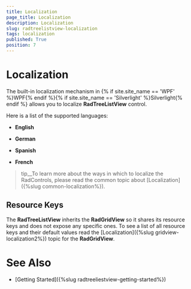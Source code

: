 ```yaml
---
title: Localization
page_title: Localization
description: Localization
slug: radtreelistview-localization
tags: localization
published: True
position: 7
---
```


# Localization



The built-in localization mechanism in {% if site.site_name == 'WPF' %}WPF{% endif %}{% if site.site_name == 'Silverlight' %}Silverlight{% endif %} allows you to localize __RadTreeListView__ control.
      

Here is a list of the supported languages:
      

*  __English__
        

*  __German__
        

*  __Spanish__
        

*  __French__
        

>tip__To learn more about the ways in which to localize the RadControls, please read the common topic about [Localization]({%slug common-localization%}).

## Resource Keys

The __RadTreeListView__ inherits the __RadGridView__ so it shares its resource keys and does not expose any specific ones. To see a list of all resource keys and their default values read the [Localization]({%slug gridview-localization2%}) topic for the __RadGridView__.

# See Also

 * [Getting Started]({%slug radtreeliestview-getting-started%})
